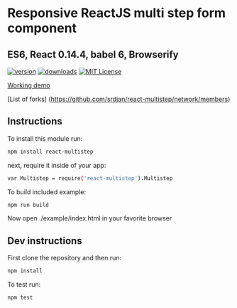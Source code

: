 # Responsive ReactJS multi step form component
## ES6, React 0.14.4, babel 6, Browserify

[![version](https://img.shields.io/npm/v/npm-install-loader.svg)](http://npm.im/react-multistep)
[![downloads](https://img.shields.io/npm/dm/npm-install-loader.svg)](http://npm-stat.com/charts.html?package=react-multistep)
[![MIT License](https://img.shields.io/npm/l/npm-install-loader.svg)](http://opensource.org/licenses/MIT)


[Working demo](https://dl.dropboxusercontent.com/u/51491957/multistep/index.html)

[List of forks] (https://github.com/srdjan/react-multistep/network/members)


## Instructions

To install this module run:
```sh
npm install react-multistep
```
next, require it inside of your app:
```sh
var Multistep = require('react-multistep').Multistep
```

To build included example:
```sh
npm run build
```
Now open ./example/index.html in your favorite browser

## Dev instructions

First clone the repository and then run:
```sh
npm install
```

To test run:
```sh
npm test
```

